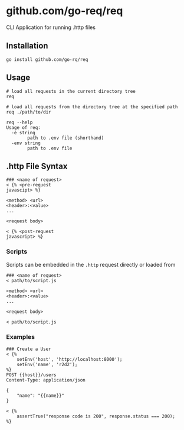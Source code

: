 # github.com/go-req/req
CLI Application for running .http files
## Installation

```shell
go install github.com/go-rq/req
```

## Usage

```shell
# load all requests in the current directory tree
req

# load all requests from the directory tree at the specified path
req ./path/to/dir

req --help
Usage of req:
  -e string
        path to .env file (shorthand)
  -env string
        path to .env file
```

## .http File Syntax

```http request
### <name of request>
< {% <pre-request
javascipt> %} 

<method> <url>
<header>:<value>
...

<request body>

< {% <post-request 
javascript> %}
```

### Scripts

Scripts can be embedded in the `.http` request directly or loaded from

```http
### <name of request>
< path/to/script.js

<method> <url>
<header>:<value>
...

<request body>

< path/to/script.js
```

### Examples

```http request
### Create a User
< {% 
    setEnv('host', 'http://localhost:8000');
    setEnv('name', 'r2d2');
%}
POST {{host}}/users
Content-Type: application/json

{
    "name": "{{name}}"
}

< {% 
    assertTrue("response code is 200", response.status === 200);
%}
```

